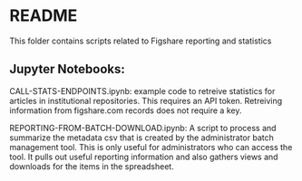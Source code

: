 # README

This folder contains scripts related to Figshare reporting and statistics

## Jupyter Notebooks:

CALL-STATS-ENDPOINTS.ipynb: example code to retreive statistics for articles in institutional repositories. This requires an API token. Retreiving information from figshare.com records does not require a key.

REPORTING-FROM-BATCH-DOWNLOAD.ipynb: A script to process and summarize the metadata csv that is created by the administrator batch management tool. This is only useful for administrators who can access the tool. It pulls out useful reporting information and also gathers views and downloads for the items in the spreadsheet.